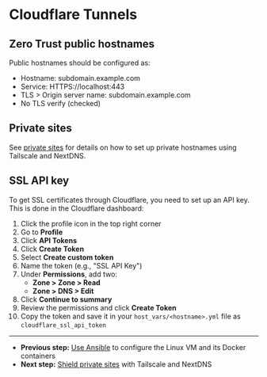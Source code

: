 # Cloudflare Tunnels

## Zero Trust public hostnames

Public hostnames should be configured as:

-   Hostname: subdomain.example.com
-   Service: HTTPS://localhost:443
-   TLS > Origin server name: subdomain.example.com
-   No TLS verify (checked)

## Private sites

See [private sites](docs/private.md) for details on how to set up private hostnames using Tailscale and NextDNS.

## SSL API key

To get SSL certificates through Cloudflare, you need to set up an API key. This is done in the Cloudflare dashboard:

1. Click the profile icon in the top right corner
2. Go to **Profile**
3. Click **API Tokens**
4. Click **Create Token**
5. Select **Create custom token**
6. Name the token (e.g., "SSL API Key")
7. Under **Permissions**, add two:
    - **Zone > Zone > Read**
    - **Zone > DNS > Edit**
8. Click **Continue to summary**
9. Review the permissions and click **Create Token**
10. Copy the token and save it in your `host_vars/<hostname>.yml` file as `cloudflare_ssl_api_token`

---

-   **Previous step:** [Use Ansible](./ansible.md) to configure the Linux VM and its Docker containers
-   **Next step:** [Shield private sites](./private.md) with Tailscale and NextDNS
